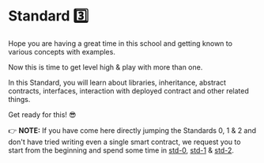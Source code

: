 # Standard :three:
Hope you are having a great time in this school and getting known to various concepts with examples. 

Now this is time to get level high & play with more than one.

In this Standard, you will learn about libraries, inheritance, abstract contracts, interfaces, interaction with deployed contract and other related things.

Get ready for this! :sunglasses:

:point_right: **NOTE:** If you have come here directly jumping the Standards 0, 1 & 2 and don't have tried writing even a single smart contract, we request you to start from the beginning and spend some time in [std-0](https://github.com/Aniket-Engg/solidity-school/tree/master/std-0), [std-1](https://github.com/Aniket-Engg/solidity-school/tree/master/std-1) & [std-2](https://github.com/Aniket-Engg/solidity-school/tree/master/std-2).